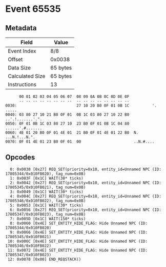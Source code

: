 # Event 65535

## Metadata

| Field           | Value    |
|-----------------|----------|
| Event Index     | 8/8      |
| Offset          | 0x0038   |
| Data Size       | 65 bytes |
| Calculated Size | 65 bytes |
| Instructions    | 13       |

```
      00 01 02 03 04 05 06 07  08 09 0A 0B 0C 0D 0E 0F
      -- -- -- -- -- -- -- --  -- -- -- -- -- -- -- --
0030:                          27 10 20 B0 0F 01 0B 1C          '. .....
0040: 03 80 27 10 21 B0 0F 01  0B 1C 03 80 27 10 22 B0  ..'.!.......'.".
0050: 0F 01 0B 1C 03 80 27 10  23 B0 0F 01 0B 1C 04 80  ......'.#.......
0060: 4E 01 20 B0 0F 01 4E 01  21 B0 0F 01 4E 01 22 B0  N. ...N.!...N.".
0070: 0F 01 4E 01 23 B0 0F 01  00                       ..N.#....       
```

## Opcodes

```
  0: 0x0038 [0x27] REQ_SET(priority=0x10, entity_id=Unnamed NPC (ID: 17805344/0x010FB020), tag_num=0x0B)
  1: 0x003F [0x1C] WAIT(30* ticks)
  2: 0x0042 [0x27] REQ_SET(priority=0x10, entity_id=Unnamed NPC (ID: 17805345/0x010FB021), tag_num=0x0B)
  3: 0x0049 [0x1C] WAIT(30* ticks)
  4: 0x004C [0x27] REQ_SET(priority=0x10, entity_id=Unnamed NPC (ID: 17805346/0x010FB022), tag_num=0x0B)
  5: 0x0053 [0x1C] WAIT(30* ticks)
  6: 0x0056 [0x27] REQ_SET(priority=0x10, entity_id=Unnamed NPC (ID: 17805347/0x010FB023), tag_num=0x0B)
  7: 0x005D [0x1C] WAIT(150* ticks)
  8: 0x0060 [0x4E] SET_ENTITY_HIDE_FLAG: Hide Unnamed NPC (ID: 17805344/0x010FB020)
  9: 0x0066 [0x4E] SET_ENTITY_HIDE_FLAG: Hide Unnamed NPC (ID: 17805345/0x010FB021)
 10: 0x006C [0x4E] SET_ENTITY_HIDE_FLAG: Hide Unnamed NPC (ID: 17805346/0x010FB022)
 11: 0x0072 [0x4E] SET_ENTITY_HIDE_FLAG: Hide Unnamed NPC (ID: 17805347/0x010FB023)
 12: 0x0078 [0x00] END_REQSTACK()
```
